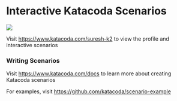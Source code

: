 # Interactive Katacoda Scenarios

[![](http://shields.katacoda.com/katacoda/suresh-k2/count.svg)](https://www.katacoda.com/suresh-k2 "Get your profile on Katacoda.com")

Visit https://www.katacoda.com/suresh-k2 to view the profile and interactive scenarios

### Writing Scenarios
Visit https://www.katacoda.com/docs to learn more about creating Katacoda scenarios

For examples, visit https://github.com/katacoda/scenario-example
